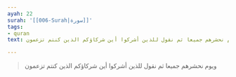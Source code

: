```yaml
---
ayah: 22
surah: '[[006-Surah|سورة]]'
tags:
- quran
text: ويوم نحشرهم جميعا ثم نقول للذين أشركوا أين شركاؤكم الذين كنتم تزعمون

---
```

> ويوم نحشرهم جميعا ثم نقول للذين أشركوا أين شركاؤكم الذين كنتم تزعمون
